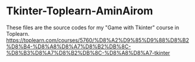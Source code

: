 # Tkinter-Toplearn-AminAirom
These files are the source codes for my "Game with Tkinter" course in Toplearn.
https://toplearn.com/courses/5760/%D8%A2%D9%85%D9%88%D8%B2%D8%B4-%D8%A8%D8%A7%D8%B2%DB%8C-%D8%B3%D8%A7%D8%B2%DB%8C-%D8%A8%D8%A7-tkinter
